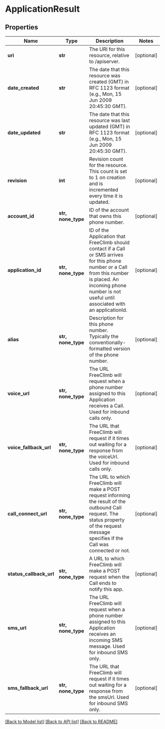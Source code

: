 # ApplicationResult

## Properties
Name | Type | Description | Notes
------------ | ------------- | ------------- | -------------
**uri** | **str** | The URI for this resource, relative to /apiserver. | [optional] 
**date_created** | **str** | The date that this resource was created (GMT) in RFC 1123 format (e.g., Mon, 15 Jun 2009 20:45:30 GMT). | [optional] 
**date_updated** | **str** | The date that this resource was last updated (GMT) in RFC 1123 format (e.g., Mon, 15 Jun 2009 20:45:30 GMT). | [optional] 
**revision** | **int** | Revision count for the resource. This count is set to 1 on creation and is incremented every time it is updated. | [optional] 
**account_id** | **str, none_type** | ID of the account that owns this phone number. | [optional] 
**application_id** | **str, none_type** | ID of the Application that FreeClimb should contact if a Call or SMS arrives for this phone number or a Call from this number is placed. An incoming phone number is not useful until associated with an applicationId. | [optional] 
**alias** | **str, none_type** | Description for this phone number. Typically the conventionally-formatted version of the phone number. | [optional] 
**voice_url** | **str, none_type** | The URL FreeClimb will request when a phone number assigned to this Application receives a Call. Used for inbound calls only. | [optional] 
**voice_fallback_url** | **str, none_type** | The URL that FreeClimb will request if it times out waiting for a response from the voiceUrl. Used for inbound calls only. | [optional] 
**call_connect_url** | **str, none_type** | The URL to which FreeClimb will make a POST request informing the result of the outbound Call request. The status property of the request message specifies if the Call was connected or not. | [optional] 
**status_callback_url** | **str, none_type** | A URL to which FreeClimb will make a POST request when the Call ends to notify this app. | [optional] 
**sms_url** | **str, none_type** | The URL FreeClimb will request when a phone number assigned to this Application receives an incoming SMS message. Used for inbound SMS only. | [optional] 
**sms_fallback_url** | **str, none_type** | The URL that FreeClimb will request if it times out waiting for a response from the smsUrl. Used for inbound SMS only. | [optional] 

[[Back to Model list]](../README.md#documentation-for-models) [[Back to API list]](../README.md#documentation-for-api-endpoints) [[Back to README]](../README.md)



